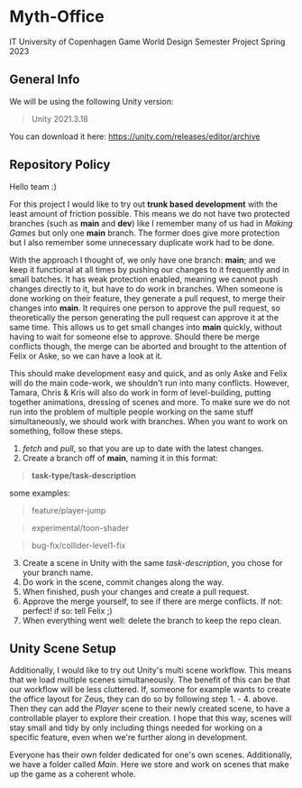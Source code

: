 # Myth-Office
IT University of Copenhagen
Game World Design Semester Project
Spring 2023
## General Info
We will be using the following Unity version:

> Unity 2021.3.18

You can download it here: https://unity.com/releases/editor/archive

## Repository Policy
Hello team :)

For this project I would like to try out **trunk based development** with the least amount of friction possible. This means we do not have two protected branches (such as **main** and **dev**) like I remember many of us had in *Making Games* but only one **main** branch. The former does give more protection but I also remember some unnecessary duplicate work had to be done. 

With the approach I thought of, we only have one branch: **main**; and we keep it functional at all times by pushing our changes to it frequently and in small batches. It has weak protection enabled, meaning we cannot push changes directly to it, but have to do work in branches. When someone is done working on their feature, they generate a pull request, to merge their changes into **main**. It requires one person to approve the pull request, so theoretically the person generating the pull request can approve it at the same time. This allows us to get small changes into **main** quickly, without having to wait for someone else to approve. Should there be merge conflicts though, the merge can be aborted and brought to the attention of Felix or Aske, so we can have a look at it.

This should make development easy and quick, and as only Aske and Felix will do the main code-work, we shouldn't run into many conflicts. However, Tamara, Chris & Kris will also do work in form of level-building, putting together animations, dressing of scenes and more. To make sure we do not run into the problem of multiple people working on the same stuff simultaneously, we should work with branches. When you want to work on something, follow these steps. 

 1. *fetch* and *pull*, so that you are up to date with the latest changes.
 2. Create a branch off of **main**, naming it in this format: 

> **task-type/task-description**

some examples:

> feature/player-jump

> experimental/toon-shader

> bug-fix/collider-level1-fix

 3. Create a scene in Unity with the same *task-description*, you chose for your branch name.
 4. Do work in the scene, commit changes along the way.
 5. When finished, push your changes and create a pull request.
 6. Approve the merge yourself, to see if there are merge conflicts. If not: perfect! if so: tell Felix ;)
 7. When everything went well: delete the branch to keep the repo clean.

## Unity Scene Setup
Additionally, I would like to try out Unity's multi scene workflow. This means that we load multiple scenes simultaneously. The benefit of this can be that our workflow will be less cluttered. If, someone for example wants to create the office layout for Zeus, they can do so by following step 1. - 4. above. Then they can add the *Player* scene to their newly created scene, to have a controllable player to explore their creation. I hope that this way, scenes will stay small and tidy by only including things needed for working on a specific feature, even when we're further along in development.

Everyone has their own folder dedicated for one's own scenes. Additionally, we have a folder called *Main*. Here we store and work on scenes that make up the game as a coherent whole.
